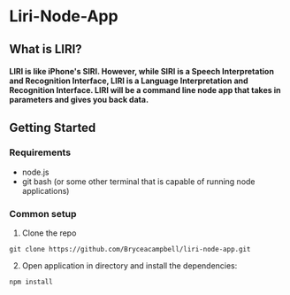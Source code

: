 # Liri-Node-App

## What is LIRI?

#### LIRI is like iPhone's SIRI. However, while SIRI is a Speech Interpretation and Recognition Interface, LIRI is a Language Interpretation and Recognition Interface. LIRI will be a command line node app that takes in parameters and gives you back data.

## Getting Started

### Requirements

* node.js
* git bash (or some other terminal that is capable of running node applications)

### Common setup

1. Clone the repo 

`git clone https://github.com/Bryceacampbell/liri-node-app.git`

2.  Open application in directory and install the dependencies:

`npm install`



###